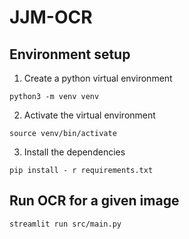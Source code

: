 # JJM-OCR

## Environment setup
1. Create a python virtual environment
```
python3 -m venv venv
```
2. Activate the virtual environment
```
source venv/bin/activate
```
3. Install the dependencies
```
pip install - r requirements.txt
```

## Run OCR for a given image
```
streamlit run src/main.py
```